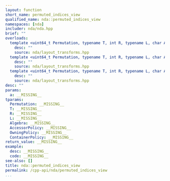 ```yaml
---
layout: function
short_name: permuted_indices_view
qualified_name: nda::permuted_indices_view
namespaces: [nda]
includer: nda/nda.hpp
brief: ""
overloads:
  template <uint64_t Permutation, typename T, int R, typename L, char Algebra, typename AccessorPolicy, typename OwningPolicy> auto permuted_indices_view(basic_array_view<T, R, L, Algebra, AccessorPolicy, OwningPolicy> a):
    desc: ""
    source: nda/layout_transforms.hpp
  template <uint64_t Permutation, typename T, int R, typename L, char Algebra, typename ContainerPolicy> auto permuted_indices_view(const basic_array<T, R, L, Algebra, ContainerPolicy> & a):
    desc: ""
    source: nda/layout_transforms.hpp
  template <uint64_t Permutation, typename T, int R, typename L, char Algebra, typename ContainerPolicy> auto permuted_indices_view(basic_array<T, R, L, Algebra, ContainerPolicy> & a):
    desc: ""
    source: nda/layout_transforms.hpp
desc: ""
params:
  a: __MISSING__
tparams:
  Permutation: __MISSING__
  T: __MISSING__
  R: __MISSING__
  L: __MISSING__
  Algebra: __MISSING__
  AccessorPolicy: __MISSING__
  OwningPolicy: __MISSING__
  ContainerPolicy: __MISSING__
return_value: __MISSING__
example:
  desc: __MISSING__
  code: __MISSING__
see-also: []
title: nda::permuted_indices_view
permalink: /cpp-api/nda/permuted_indices_view
...
```


